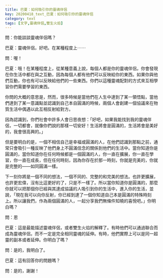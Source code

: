 ```yaml
---
title: 巴夏：如何吸引你的靈魂伴侶
key: 20200418_text_巴夏：如何吸引你的靈魂伴侶
category: text
tags: [文字,靈魂伴侶,雙生火焰]
---
```


問：你能談談靈魂伴侶嗎？

巴夏：靈魂伴侶，好吧。在某種程度上⋯⋯

問：喔！

巴夏：哦！在某種程度上，從某種意義上說，每個人都是你的靈魂伴侶，你會發現在你生活中都在與之互動，因為每個人都有他們可以反映給你的東西。如果你與他們互動，你也有可以反映給他們的一些東西。你們以這種靈魂配對的方式來互相學習你們需要學習的東西。

你問的大概的意思是，然而，很多時候是當他們在人生中達到了某一領悟點，當他們達到了某一意識點並認識到自己本自圓滿的時候，兩個人會創建一個協議來在物質生活中偶遇以此互相反射給對方。

因為認識到，你們社會中許多人會日思夜想：「好吧，如果我能找到我的靈魂伴侶，一切都會，就像你們說的那樣一切安好！生活將會是圓滿的，生活將會是美好的，我會很高興的。」

但是要明白的是，一個不相信自己是幸福或圓滿的人，在他們認識到那點之前，通常只會吸引一種反映了他們身上不圓滿信念的關係到他們的生活中。當你知道你是圓滿的，當你知道你在任何時候都是一個圓滿的人，你一直在擴展，你一直在學習，你一直在成長，但在任何時刻，因為你存在於那一時刻，你就是完美的，你就是完整的——如同圓滿一樣。

下一刻你將是一個不同的想法，一個不同的、完整的和完美的想法。也許更擴展，也許更宏偉，沒有比這更好的了，只是不一樣了。所以當你知道你是圓滿的，那麼你就可以把那個你已經與其達成協議的人吸引到你的生活中，進入你的生活，並說，「現在我可以向你反射，你已經到達了一個你知道自己本是圓滿的特殊時刻上。所以讓我們，作為兩個圓滿的人，一起分享我們無條件知曉的喜悅吧。」你明白嗎？

問：恩

巴夏：這是最能描述靈魂伴侶，或者雙生火焰的解釋了。有時他們可以通過聯合而成為靈魂伴侶，而不一定是完全相同靈魂的延伸。有時，他們實際上可以是同一超靈的副本或者延伸。你明白了嗎？

問：是的，我明白了。

巴夏：這有回答你的問題嗎？

問：是的，謝謝！
